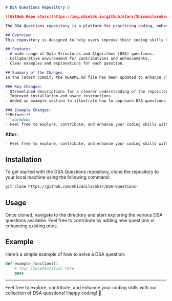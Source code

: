 ```markdown
# DSA Questions Repository 🚀

![GitHub Repo stars](https://img.shields.io/github/stars/Shivanilarokar/DSA-Questions-) ![GitHub last commit](https://img.shields.io/github/last-commit/Shivanilarokar/DSA-Questions-) ![Issues](https://img.shields.io/github/issues/Shivanilarokar/DSA-Questions-)

The DSA Questions repository is a platform for practicing coding, enhancing problem-solving skills, and preparing for technical interviews. This repository is a collaborative space where developers can contribute their own questions and solutions.

## Overview
This repository is designed to help users improve their coding skills through a comprehensive collection of Data Structures and Algorithms (DSA) questions. Whether you're preparing for interviews or just want to enhance your knowledge, this repository is the perfect place to start!

## Features
- A wide range of Data Structures and Algorithms (DSA) questions.
- Collaborative environment for contributions and enhancements.
- Clear examples and explanations for each question.

## Summary of the Changes
In the latest commit, the README.md file has been updated to enhance clarity and provide a better structure for users. Notable changes include:

### Key Changes:
- Streamlined descriptions for a clearer understanding of the repository's purpose.
- Improved installation and usage instructions.
- Added an example section to illustrate how to approach DSA questions.

### Example Changes:
**Before:**
```markdown
- Feel free to explore, contribute, and enhance your coding skills with our collection of DSA questions!
```

**After:**
```markdown
- Feel free to explore, contribute, and enhance your coding skills with our collection of DSA questions! Happy coding! 🎉
```

## Installation
To get started with the DSA Questions repository, clone the repository to your local machine using the following command:

```bash
git clone https://github.com/Shivanilarokar/DSA-Questions-
```

## Usage
Once cloned, navigate to the directory and start exploring the various DSA questions available. Feel free to contribute by adding new questions or enhancing existing ones.

## Example
Here’s a simple example of how to solve a DSA question:

```python
def example_function():
    # Your implementation here
    pass
```

---

Feel free to explore, contribute, and enhance your coding skills with our collection of DSA questions! Happy coding! 🎉
```